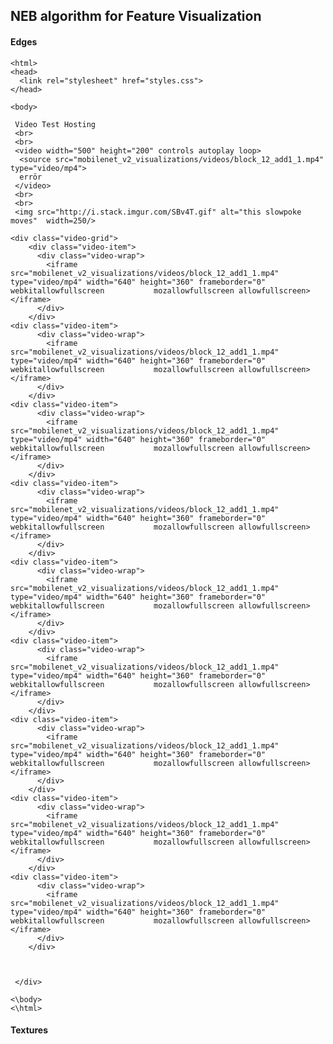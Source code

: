 ## NEB algorithm for Feature Visualization



#### Edges
  

    <html>
    <head>
      <link rel="stylesheet" href="styles.css">
    </head>

    <body>

     Video Test Hosting
     <br>
     <br>
     <video width="500" height="200" controls autoplay loop>
      <source src="mobilenet_v2_visualizations/videos/block_12_add1_1.mp4"  type="video/mp4">
      errör
     </video>
     <br>
     <br>
     <img src="http://i.stack.imgur.com/SBv4T.gif" alt="this slowpoke moves"  width=250/>

    <div class="video-grid">
        <div class="video-item">
          <div class="video-wrap">
            <iframe src="mobilenet_v2_visualizations/videos/block_12_add1_1.mp4"  type="video/mp4" width="640" height="360" frameborder="0" webkitallowfullscreen           mozallowfullscreen allowfullscreen></iframe>
          </div>
        </div>
    <div class="video-item">
          <div class="video-wrap">
            <iframe src="mobilenet_v2_visualizations/videos/block_12_add1_1.mp4"  type="video/mp4" width="640" height="360" frameborder="0" webkitallowfullscreen           mozallowfullscreen allowfullscreen></iframe>
          </div>
        </div>
    <div class="video-item">
          <div class="video-wrap">
            <iframe src="mobilenet_v2_visualizations/videos/block_12_add1_1.mp4"  type="video/mp4" width="640" height="360" frameborder="0" webkitallowfullscreen           mozallowfullscreen allowfullscreen></iframe>
          </div>
        </div>
    <div class="video-item">
          <div class="video-wrap">
            <iframe src="mobilenet_v2_visualizations/videos/block_12_add1_1.mp4"  type="video/mp4" width="640" height="360" frameborder="0" webkitallowfullscreen           mozallowfullscreen allowfullscreen></iframe>
          </div>
        </div>
    <div class="video-item">
          <div class="video-wrap">
            <iframe src="mobilenet_v2_visualizations/videos/block_12_add1_1.mp4"  type="video/mp4" width="640" height="360" frameborder="0" webkitallowfullscreen           mozallowfullscreen allowfullscreen></iframe>
          </div>
        </div>
    <div class="video-item">
          <div class="video-wrap">
            <iframe src="mobilenet_v2_visualizations/videos/block_12_add1_1.mp4"  type="video/mp4" width="640" height="360" frameborder="0" webkitallowfullscreen           mozallowfullscreen allowfullscreen></iframe>
          </div>
        </div>
    <div class="video-item">
          <div class="video-wrap">
            <iframe src="mobilenet_v2_visualizations/videos/block_12_add1_1.mp4"  type="video/mp4" width="640" height="360" frameborder="0" webkitallowfullscreen           mozallowfullscreen allowfullscreen></iframe>
          </div>
        </div>
    <div class="video-item">
          <div class="video-wrap">
            <iframe src="mobilenet_v2_visualizations/videos/block_12_add1_1.mp4"  type="video/mp4" width="640" height="360" frameborder="0" webkitallowfullscreen           mozallowfullscreen allowfullscreen></iframe>
          </div>
        </div>
    <div class="video-item">
          <div class="video-wrap">
            <iframe src="mobilenet_v2_visualizations/videos/block_12_add1_1.mp4"  type="video/mp4" width="640" height="360" frameborder="0" webkitallowfullscreen           mozallowfullscreen allowfullscreen></iframe>
          </div>
        </div>



     </div>

    <\body>
    <\html>
#### Textures
